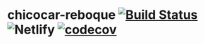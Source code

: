 # chicocar-reboque [![Build Status](https://travis-ci.com/paulosales/chicocar-reboque.svg?branch=master)](https://travis-ci.com/paulosales/chicocar-reboque) ![Netlify](https://img.shields.io/netlify/71235d6b-c2af-4e69-9e67-bcf4326631f8) [![codecov](https://codecov.io/gh/paulosales/chicocar-reboque/branch/master/graph/badge.svg)](https://codecov.io/gh/paulosales/chicocar-reboque)
